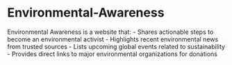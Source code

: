 # Environmental-Awareness
Environmental Awareness is a website that: - Shares actionable steps to become an environmental activist - Highlights recent environmental news from trusted sources - Lists upcoming global events related to sustainability - Provides direct links to major environmental organizations for donations
